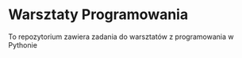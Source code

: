 # Warsztaty Programowania

To repozytorium zawiera zadania do warsztatów z programowania w Pythonie 